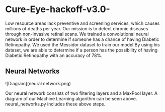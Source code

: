 # Cure-Eye-hackoff-v3.0-
Low resource areas lack preventive and screening services, which causes millions of deaths per year. Our mission is to detect chronic diseases through non-invasive retinal scans. We trained a convolutional neural network in order to determine if someone has a chance of having Diabetic Retinopathy. We used the Messidor dataset to train our model.By using his dataset, we are able to determine if a person has the possibility of having Diabetic Retinopathy with an accuracy of 78%.

## Neural Networks
![Diagram](neural network.png)

Our neural network consists of two filtering layers and a MaxPool layer. A diagram of our Machine Learning algorithm can be seen above. neural_networks.py includes these above steps.

